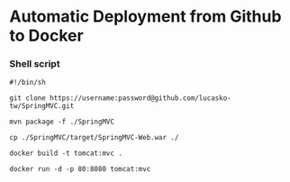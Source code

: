 
Automatic Deployment from Github to Docker
==============================

### Shell script

```SH
#!/bin/sh

git clone https://username:password@github.com/lucasko-tw/SpringMVC.git

mvn package -f ./SpringMVC

cp ./SpringMVC/target/SpringMVC-Web.war ./

docker build -t tomcat:mvc . 

docker run -d -p 80:8080 tomcat:mvc

